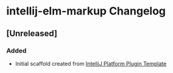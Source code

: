 <!-- Keep a Changelog guide -> https://keepachangelog.com -->

# intellij-elm-markup Changelog

## [Unreleased]
### Added
- Initial scaffold created from [IntelliJ Platform Plugin Template](https://github.com/JetBrains/intellij-platform-plugin-template)
